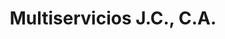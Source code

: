 ---
title: "Multiservicios J.C., C.A."
url: /calabozo/multiservicios-j-c-c-a/
shop: piezas de automóviles
---